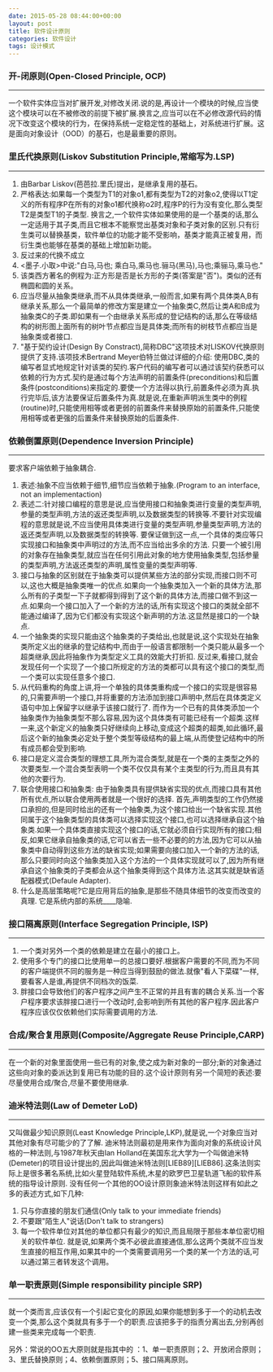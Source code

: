 ```yaml
---
date: 2015-05-28 08:44:00+00:00
layout: post
title: 软件设计原则
categories: 软件设计
tags: 设计模式
---
```


### 开-闭原则(Open-Closed Principle, OCP)
---
一个软件实体应当对扩展开发,对修改关闭.说的是,再设计一个模块的时候,应当使这个模块可以在不被修改的前提下被扩展.换言之,应当可以在不必修改源代码的情况下改变这个模块的行为，在保持系统一定稳定性的基础上，对系统进行扩展。这是面向对象设计（OOD）的基石，也是最重要的原则。

### 里氏代换原则(Liskov Substitution Principle,常缩写为.LSP)
---
1. 由Barbar Liskov(芭芭拉.里氏)提出，是继承复用的基石。
2. 严格表达:如果每一个类型为T1的对象o1,都有类型为T2的对象o2,使得以T1定义的所有程序P在所有的对象o1都代换称o2时,程序P的行为没有变化,那么类型T2是类型T1的子类型.
    换言之,一个软件实体如果使用的是一个基类的话,那么一定适用于其子类,而且它根本不能察觉出基类对象和子类对象的区别.只有衍生类可以替换基类，软件单位的功能才能不受影响，基类才能真正被复用，而衍生类也能够在基类的基础上增加新功能。
3. 反过来的代换不成立
4. <墨子.小取>中说:"白马,马也; 乘白马,乘马也.骊马(黑马),马也;乘骊马,乘马也."
5. 该类西方著名的例程为:正方形是否是长方形的子类(答案是"否")。类似的还有椭圆和圆的关系。
6. 应当尽量从抽象类继承,而不从具体类继承,一般而言,如果有两个具体类A,B有继承关系,那么一个最简单的修改方案是建立一个抽象类C,然后让类A和B成为抽象类C的子类.即如果有一个由继承关系形成的登记结构的话,那么在等级结构的树形图上面所有的树叶节点都应当是具体类;而所有的树枝节点都应当是抽象类或者接口.
7. "基于契约设计(Design By Constract),简称DBC"这项技术对LISKOV代换原则提供了支持.该项技术Bertrand Meyer伯特兰做过详细的介绍:
使用DBC,类的编写者显式地规定针对该类的契约.客户代码的编写者可以通过该契约获悉可以依赖的行为方式.契约是通过每个方法声明的前置条件(preconditions)和后置条件(postconditions)来指定的.要使一个方法得以执行,前置条件必须为真.执行完毕后,该方法要保证后置条件为真.就是说,在重新声明派生类中的例程(routine)时,只能使用相等或者更弱的前置条件来替换原始的前置条件,只能使用相等或者更强的后置条件来替换原始的后置条件.

### 依赖倒置原则(Dependence Inversion Principle)
---
要求客户端依赖于抽象耦合.

1. 表述:抽象不应当依赖于细节,细节应当依赖于抽象.(Program to an interface, not an implementaction)
2. 表述二:针对接口编程的意思是说,应当使用接口和抽象类进行变量的类型声明,参量的类型声明,方法的返还类型声明,以及数据类型的转换等.不要针对实现编程的意思就是说,不应当使用具体类进行变量的类型声明,参量类型声明,方法的返还类型声明,以及数据类型的转换等.
   要保证做到这一点,一个具体的类应等只实现接口和抽象类中声明过的方法,而不应当给出多余的方法.
   只要一个被引用的对象存在抽象类型,就应当在任何引用此对象的地方使用抽象类型,包括参量的类型声明,方法返还类型的声明,属性变量的类型声明等.
3. 接口与抽象的区别就在于抽象类可以提供某些方法的部分实现,而接口则不可以,这也大概是抽象类唯一的优点.如果向一个抽象类加入一个新的具体方法,那么所有的子类型一下子就都得到得到了这个新的具体方法,而接口做不到这一点.如果向一个接口加入了一个新的方法的话,所有实现这个接口的类就全部不能通过编译了,因为它们都没有实现这个新声明的方法.这显然是接口的一个缺点.
4. 一个抽象类的实现只能由这个抽象类的子类给出,也就是说,这个实现处在抽象类所定义出的继承的登记结构中,而由于一般语言都限制一个类只能从最多一个超类继承,因此将抽象作为类型定义工具的效能大打折扣.
   反过来,看接口,就会发现任何一个实现了一个接口所规定的方法的类都可以具有这个接口的类型,而一个类可以实现任意多个接口.
5. 从代码重构的角度上讲,将一个单独的具体类重构成一个接口的实现是很容易的,只需要声明一个接口,并将重要的方法添加到接口声明中,然后在具体类定义语句中加上保留字以继承于该接口就行了.
   而作为一个已有的具体类添加一个抽象类作为抽象类型不那么容易,因为这个具体类有可能已经有一个超类.这样一来,这个新定义的抽象类只好继续向上移动,变成这个超类的超类,如此循环,最后这个新的抽象类必定处于整个类型等级结构的最上端,从而使登记结构中的所有成员都会受到影响.
6. 接口是定义混合类型的理想工具,所为混合类型,就是在一个类的主类型之外的次要类型.一个混合类型表明一个类不仅仅具有某个主类型的行为,而且具有其他的次要行为.
7. 联合使用接口和抽象类:
   由于抽象类具有提供缺省实现的优点,而接口具有其他所有优点,所以联合使用两者就是一个很好的选择.
   首先,声明类型的工作仍然接口承担的,但是同时给出的还有一个抽象类,为这个接口给出一个缺省实现.其他同属于这个抽象类型的具体类可以选择实现这个接口,也可以选择继承自这个抽象类.如果一个具体类直接实现这个接口的话,它就必须自行实现所有的接口;相反,如果它继承自抽象类的话,它可以省去一些不必要的的方法,因为它可以从抽象类中自动得到这些方法的缺省实现;如果需要向接口加入一个新的方法的话,那么只要同时向这个抽象类加入这个方法的一个具体实现就可以了,因为所有继承自这个抽象类的子类都会从这个抽象类得到这个具体方法.这其实就是缺省适配器模式(Defaule Adapter).
8. 什么是高层策略呢?它是应用背后的抽象,是那些不随具体细节的改变而改变的真理. 它是系统内部的系统____隐喻.

### 接口隔离原则(Interface Segregation Principle, ISP)
---
1. 一个类对另外一个类的依赖是建立在最小的接口上。
2. 使用多个专门的接口比使用单一的总接口要好.根据客户需要的不同,而为不同的客户端提供不同的服务是一种应当得到鼓励的做法.就像"看人下菜碟"一样,要看客人是谁,再提供不同档次的饭菜.
3. 胖接口会导致他们的客户程序之间产生不正常的并且有害的耦合关系.当一个客户程序要求该胖接口进行一个改动时,会影响到所有其他的客户程序.因此客户程序应该仅仅依赖他们实际需要调用的方法.

### 合成/聚合复用原则(Composite/Aggregate Reuse Principle,CARP)
---
在一个新的对象里面使用一些已有的对象,使之成为新对象的一部分;新的对象通过这些向对象的委派达到复用已有功能的目的.这个设计原则有另一个简短的表述:要尽量使用合成/聚合,尽量不要使用继承.

### 迪米特法则(Law of Demeter LoD)
---
又叫做最少知识原则(Least Knowledge Principle,LKP),就是说,一个对象应当对其他对象有尽可能少的了了解.
迪米特法则最初是用来作为面向对象的系统设计风格的一种法则,与1987年秋天由Ian Holland在美国东北大学为一个叫做迪米特(Demeter)的项目设计提出的,因此叫做迪米特法则[LIEB89][LIEB86].这条法则实际上是很多著名系统,比如火星登陆软件系统,木星的欧罗巴卫星轨道飞船的软件系统的指导设计原则.
没有任何一个其他的OO设计原则象迪米特法则这样有如此之多的表述方式,如下几种:

1. 只与你直接的朋友们通信(Only talk to your immediate friends)
2. 不要跟"陌生人"说话(Don't talk to strangers)
3. 每一个软件单位对其他的单位都只有最少的知识,而且局限于那些本单位密切相关的软件单位.
就是说,如果两个类不必彼此直接通信,那么这两个类就不应当发生直接的相互作用,如果其中的一个类需要调用另一个类的某一个方法的话,可以通过第三者转发这个调用。

### 单一职责原则(Simple responsibility pinciple SRP)
---
就一个类而言,应该仅有一个引起它变化的原因,如果你能想到多于一个的动机去改变一个类,那么这个类就具有多于一个的职责.应该把多于的指责分离出去,分别再创建一些类来完成每一个职责.

另外：常说的OO五大原则就是指其中的 ：1、单一职责原则；2、开放闭合原则；3、里氏替换原则；4、依赖倒置原则；5、接口隔离原则。
